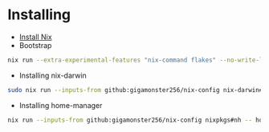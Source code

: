 # Installing
- [Install Nix](https://nixos.org/download/)  
- Bootstrap
```bash
nix run --extra-experimental-features "nix-command flakes" --no-write-lock-file github:nix-community/home-manager/ -- --extra-experimental-features "nix-command flakes" --flake "github:gigamonster256/nix-config#$USER@default" switch
```

- Installing nix-darwin
```bash
sudo nix run --inputs-from github:gigamonster256/nix-config nix-darwin#darwin-rebuild -- switch --flake github:gigamonster256/nix-config
```

- Installing home-manager
```bash
nix run --inputs-from github:gigamonster256/nix-config nixpkgs#nh -- home switch github:gigamonster256/nix-config
```
